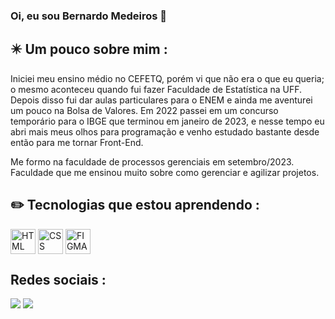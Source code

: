 ### Oi, eu sou Bernardo Medeiros 👋

## :eight_pointed_black_star: Um pouco sobre mim :

<div>
  <p>Iniciei meu ensino médio no CEFETQ, porém vi que não era o que eu queria; o mesmo aconteceu quando fui fazer Faculdade de Estatística na UFF. Depois disso fui dar aulas particulares para o ENEM e ainda me aventurei um pouco na Bolsa de Valores. Em 2022 passei em um concurso temporário para o IBGE que terminou em janeiro de 2023, e nesse tempo eu abri mais meus olhos para programação e venho estudado bastante desde então para me tornar Front-End.</p>
  <p>Me formo na faculdade de processos gerenciais em setembro/2023. Faculdade que me ensinou muito sobre como gerenciar e agilizar projetos.</p>
</div>

## :pencil2: Tecnologias que estou aprendendo :
<div style="display: inline_block">
  <img align="center" alt="HTML" height="40" width="40" src="https://cdn.jsdelivr.net/gh/devicons/devicon/icons/html5/html5-original.svg" />
  <img align="center" alt="CSS" height="40" width="40" src="https://cdn.jsdelivr.net/gh/devicons/devicon/icons/css3/css3-original.svg" />
  <img align="center" alt="FIGMA" height="40" width="40" src="https://cdn.jsdelivr.net/gh/devicons/devicon/icons/figma/figma-original.svg" />
</div>

## Redes sociais :
<div>
  <a href="https://www.instagram.com/bernemedeiros/" target="_blank"><img src="https://img.shields.io/badge/Instagram-E4405F?style=for-the-badge&logo=instagram&logoColor=white" target="_blank"></a>
  <a href="https://www.linkedin.com/in/bernardo-de-medeiros-a1b523239/" target="_blank"><img src="https://img.shields.io/badge/LinkedIn-0077B5?style=for-the-badge&logo=linkedin&logoColor=white" target="_blank"
</div>

          




